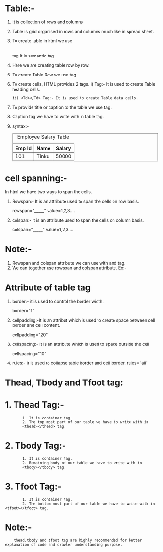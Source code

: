 # Table:- 
 1. It is collection of rows and columns
 2. Table is grid organised in rows and   columns much like in spread sheet.
 3. To create table in html we use <table></table> tag.It is semantic tag.
 4. Here we are creating table row by row. 
 5. To create Table Row we use <Tr></Tr> tag.
 6. To create cells, HTML provides 2 tags.
        i) <Th></Th> Tag:- It is used to create Table heading cells.

        ii) <Td></Td> Tag:- It is used to create Table data cells.

7. To provide title or caption to the table we use <caption></caption> tag.

8. Caption tag we have to write with in table tag.

9. syntax:- 
            <table border="1">
                <caption>Employee Salary Table</caption>
                    <tr>
                        <th>Emp Id</th>
                        <th>Name</th>
                        <th>Salary</th>
                    </tr>
                    <tr>
                        <td>101</td>
                        <td>Tinku</td>
                        <td>50000</td>
                    </tr>
            </table>

# cell spanning:- 
 In html we have two ways to span the cells.

 1. Rowspan:- It is an attribute used to span the cells on row basis.

    rowspan="_____"    value=1,2,3....

 2. colspan:- It is an attribute used to span the cells on column basis.

    colspan="_____"    value=1,2,3....

# Note:- 
  1. Rowspan and colspan attribute we can use with <th></th> and <td></td> tag.
  2. We can together use rowspan and colspan attribute.
        Ex:- <td rowspan="5" colspan="3"></td> 
             <th rowspan="5" colspan="3"></th> 


# Attribute of table tag

1. border:- it is used to control the border width.

    border="1"

2. cellpadding:-It is an attribut which is used to create space between cell border and cell content.
   
    cellpadding="20"

3. cellspacing:- It is an attribute which is used to space outside the cell
  
   cellspacing="10"

4. rules:- It is used to collapse table border and cell border.
    rules="all"

# Thead, Tbody and Tfoot tag:
  # 1. Thead Tag:- 
            1. It is container tag.
            2. The top most part of our table we have to write with in 
            <thead></thead> tag.

  # 2. Tbody Tag:-
            1. It is container tag.
            2. Remaining body of our table we have to write with in 
            <tbody></tbody> tag.

 # 3. Tfoot Tag:- 
            1. It is container tag.
            2. The bottom most part of our table we have to write with in <tfoot></tfoot> tag.

# Note:- 
        thead,tbody and tfoot tag are highly recommended for better explanation of code and crawler understanding purpose.